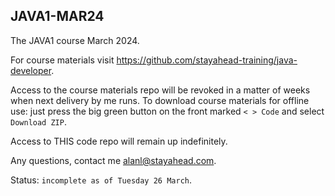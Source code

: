 ## JAVA1-MAR24
The JAVA1 course March 2024.

For course materials visit https://github.com/stayahead-training/java-developer.

Access to the course materials repo will be revoked in a matter of weeks when next delivery by me runs.
To download course materials for offline use: just press the big green button on the front marked ` < > Code ` and select `Download ZIP`.

Access to THIS code repo will remain up indefinitely. 

Any questions, contact me alanl@stayahead.com.

Status: `incomplete as of Tuesday 26 March`.
